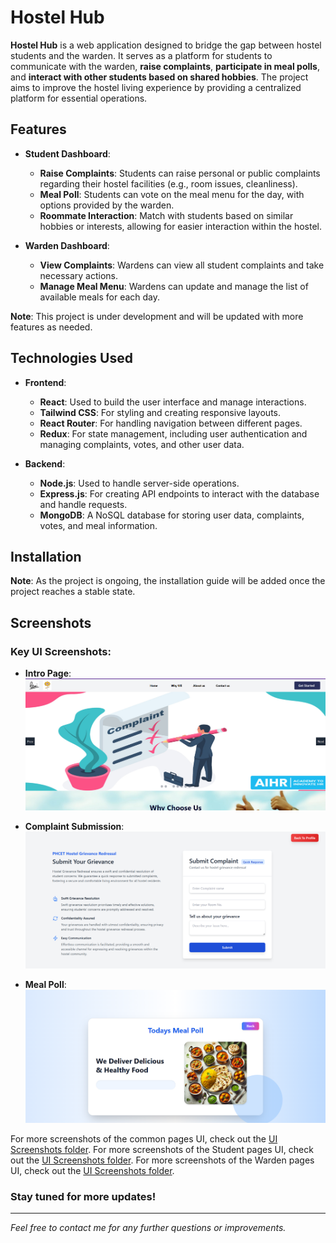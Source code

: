 # Hostel Hub

**Hostel Hub** is a web application designed to bridge the gap between hostel students and the warden. It serves as a platform for students to communicate with the warden, **raise complaints**, **participate in meal polls**, and **interact with other students based on shared hobbies**. The project aims to improve the hostel living experience by providing a centralized platform for essential operations.

## Features

- **Student Dashboard**:
  - **Raise Complaints**: Students can raise personal or public complaints regarding their hostel facilities (e.g., room issues, cleanliness).
  - **Meal Poll**: Students can vote on the meal menu for the day, with options provided by the warden.
  - **Roommate Interaction**: Match with students based on similar hobbies or interests, allowing for easier interaction within the hostel.
  
- **Warden Dashboard**:
  - **View Complaints**: Wardens can view all student complaints and take necessary actions.
  - **Manage Meal Menu**: Wardens can update and manage the list of available meals for each day.

**Note**: This project is under development and will be updated with more features as needed.

## Technologies Used

- **Frontend**:
  - **React**: Used to build the user interface and manage interactions.
  - **Tailwind CSS**: For styling and creating responsive layouts.
  - **React Router**: For handling navigation between different pages.
  - **Redux**: For state management, including user authentication and managing complaints, votes, and other user data.

- **Backend**:
  - **Node.js**: Used to handle server-side operations.
  - **Express.js**: For creating API endpoints to interact with the database and handle requests.
  - **MongoDB**: A NoSQL database for storing user data, complaints, votes, and meal information.

## Installation

**Note**: As the project is ongoing, the installation guide will be added once the project reaches a stable state.

## Screenshots

### **Key UI Screenshots**:

- **Intro Page**:
  ![Intro Page](./Frontend/public/CommonPagesUI/intopage.png)

- **Complaint Submission**:
  ![Complaint Page](./Frontend/public/StudentUI/Raisecomplaint.png)

- **Meal Poll**:
  ![Meal Poll](./Frontend/public/StudentUI/meal_poll.png)

For more screenshots of the common pages UI, check out the [UI Screenshots folder](./Frontend/public/CommonPagesUI).
For more screenshots of the Student pages UI, check out the [UI Screenshots folder](./Frontend/public/StudentUI).
For more screenshots of the Warden pages UI, check out the [UI Screenshots folder](./Frontend/public/WardenUI).



### Stay tuned for more updates!

---

*Feel free to contact me for any further questions or improvements.*
